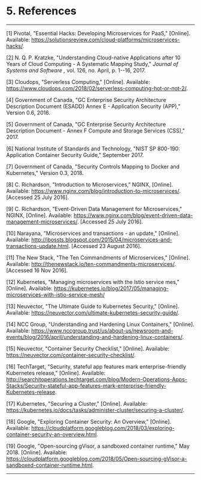 # 5. References

  -- --

\[1\] Pivotal, \"Essential Hacks: Developing Microservices for PaaS,\" \[Online\]. Available: <https://solutionsreview.com/cloud-platforms/microservices-hacks/>.

\[2\] N. Q. P. Kratzke, \"Understanding Cloud-native Applications after 10 Years of Cloud Computing - A Systematic Mapping Study,\" *Journal of Systems and Software ,* vol. 126, no. April, p. 1--16, 2017.

\[3\] Cloudops, \"Serverless Computing,\" \[Online\]. Available: <https://www.cloudops.com/2018/02/serverless-computing-hot-or-not-2/>.

\[4\] Government of Canada, \"GC Enterprise Security Architecture Description Document (ESADD) Annex E - Application Security (APP),\" Version 0.6, 2016.

\[5\] Government of Canada, \"GC Enterprise Security Architecture Description Document - Annex F Compute and Storage Services (CSS),\" 2017.

\[6\] National Institute of Standards and Technology, \"NIST SP 800-190: Application Container Security Guide,\" September 2017.

\[7\] Government of Canada, \"Security Controls Mapping to Docker and Kubernetes,\" Version 0.3, 2018.

\[8\] C. Richardson, \"Introduction to Microservices,\" NGINX, \[Online\]. Available: <https://www.nginx.com/blog/introduction-to-microservices/>. \[Accessed 25 July 2016\].

\[9\] C. Richardson, \"Event-Driven Data Management for Microservices,\" NGINX, \[Online\]. Available: <https://www.nginx.com/blog/event-driven-data-management-microservices/>. \[Accessed 25 July 2016\].

\[10\] Narayana, \"Microservices and transactions - an update,\" \[Online\]. Available: <http://jbossts.blogspot.com/2015/04/microservices-and-transactions-update.html>. \[Accessed 23 August 2016\].

\[11\] The New Stack, \"The Ten Commandments of Microservices,\" \[Online\]. Available: <http://thenewstack.io/ten-commandments-microservices/>. \[Accessed 16 Nov 2016\].

\[12\] Kubernetes, \"Managing microservices with the Istio service mes,\" \[Online\]. Available: <https://kubernetes.io/blog/2017/05/managing-microservices-with-istio-service-mesh/>

\[13\] Neuvector, \"The Ultimate Guide to Kubernetes Security,\" \[Online\]. Available: <https://neuvector.com/ultimate-kubernetes-security-guide/>.

\[14\] NCC Group, \"Understanding and Hardening Linux Containers,\" \[Online\]. Available: <https://www.nccgroup.trust/us/about-us/newsroom-and-events/blog/2016/april/understanding-and-hardening-linux-containers/>.

\[15\] Neuvector, \"Container Security Checklist,\" \[Online\]. Available: <https://neuvector.com/container-security-checklist/>.

\[16\] TechTarget, \"Security, stateful app features mark enterprise-friendly Kubernetes release,\" \[Online\]. Available: <http://searchitoperations.techtarget.com/blog/Modern-Operations-Apps-Stacks/Security-stateful-app-features-mark-enterprise-friendly-Kubernetes-release>.

\[17\] Kubernetes, \"Securing a Cluster,\" \[Online\]. Available: <https://kubernetes.io/docs/tasks/administer-cluster/securing-a-cluster/>.

\[18\] Google, \"Exploring Container Security: An Overview,\" \[Online\]. Available: <https://cloudplatform.googleblog.com/2018/03/exploring-container-security-an-overview.html>.

\[19\] Google, \"Open-sourcing gVisor, a sandboxed container runtime,\" May 2018. \[Online\]. Available: <https://cloudplatform.googleblog.com/2018/05/Open-sourcing-gVisor-a-sandboxed-container-runtime.html>.

  -- --

[^1]: Recently sandboxed containers provide a secure isolation boundary between host OS and image, such as Kata Containers, vSphere Integrated Containers and gVisor \[19\]

[^2]: Note that two definitions of "orchestration" in use. Business process orchestration directs the execution of a business process. Container orchestration (also known as container scheduling) directs the deployment and redeployment of containers to meet demand and performance requirements.

[^3]: An individual microservice may have a small attack surface, but a collection of microservices is likely to have a larger attack surface than a monolithic application that provides the same set of functions.

[^4]: A very recent networking addition is the replacement of iptables with Berkeley Packet Filter (BPF), often implemented with Cilium. Open source and CNI-compatible Cilium brings API-aware network security filtering to Linux container frameworks.
